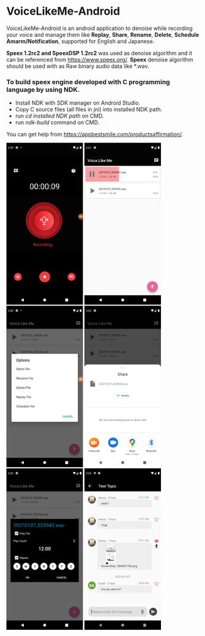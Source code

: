 # VoiceLikeMe-Android

VoiceLikeMe-Android is an android application to denoise while recording your voice and manage them like **Replay**, **Share**, **Rename**,  **Delete**, **Schedule Amarm/Notification**, supported for English and Japanese.

**Speex 1.2rc2 and SpeexDSP 1.2rc2** was used as denoise algorithm and it can be referenced from https://www.speex.org/.
**Speex** denoise algorithm should be used with as Raw binary audio data like *.wav.

### To build speex engine developed with C programming language by using NDK.
- Install NDK with SDK manager on Android Studio.
- Copy C source files (all files in jni) into installed NDK path.
- run *cd installed NDK path* on CMD.
- run *ndk-build* command on CMD.

You can get help from https://appbestsmile.com/productsaffirmation/.

<img src = "Screenshoots/Screenshot_01.png" width ="200" /> <img src = "Screenshoots/Screenshot_02.png" width ="200" /> <img src = "Screenshoots/Screenshot_03.png" width ="200" /> <img src = "Screenshoots/Screenshot_04.png" width ="200" /> <img src = "Screenshoots/Screenshot_05.png" width ="200" /> <img src = "Screenshoots/Screenshot_06.png" width ="200" />